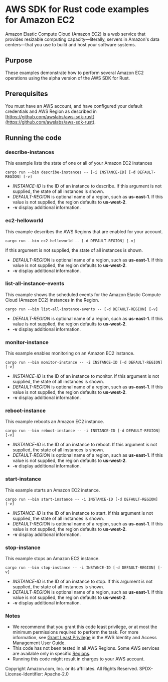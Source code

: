 # AWS SDK for Rust code examples for Amazon EC2

Amazon Elastic Compute Cloud (Amazon EC2) is a web service that provides resizable computing capacity—literally, servers in Amazon's data centers—that you use to build and host your software systems.

## Purpose

These examples demonstrate how to perform several Amazon EC2 operations using the alpha version of the AWS SDK for Rust.

## Prerequisites

You must have an AWS account, and have configured your default credentials and AWS Region as described in [https://github.com/awslabs/aws-sdk-rust](https://github.com/awslabs/aws-sdk-rust).

## Running the code

### describe-instances

This example lists the state of one or all of your Amazon EC2 instances

`cargo run --bin describe-instances -- [-i INSTANCE-ID] [-d DEFAULT-REGION] [-v]`

- _INSTANCE-ID_ is the ID of an instance to describe.
  If this argument is not supplied, the state of all instances is shown.
- _DEFAULT-REGION_ is optional name of a region, such as __us-east-1__.
  If this value is not supplied, the region defaults to __us-west-2__.
- __-v__ display additional information.  

### ec2-helloworld

This example describes the AWS Regions that are enabled for your account.

`cargo run --bin ec2-helloworld -- [-d DEFAULT-REGION] [-v]`

  If this argument is not supplied, the state of all instances is shown.
- _DEFAULT-REGION_ is optional name of a region, such as __us-east-1__.
  If this value is not supplied, the region defaults to __us-west-2__.
- __-v__ display additional information.  

### list-all-instance-events

This example shows the scheduled events for the Amazon Elastic Compute Cloud (Amazon EC2) instances in the Region.

`cargo run --bin list-all-instance-events -- [-d DEFAULT-REGION] [-v]`

- _DEFAULT-REGION_ is optional name of a region, such as __us-east-1__.
  If this value is not supplied, the region defaults to __us-west-2__.
- __-v__ display additional information.  

### monitor-instance

This example enables monitoring on an Amazon EC2 instance.

`cargo run --bin monitor-instance -- -i INSTANCE-ID [-d DEFAULT-REGION] [-v]`

- _INSTANCE-ID_ is the ID of an instance to monitor.
  If this argument is not supplied, the state of all instances is shown.
- _DEFAULT-REGION_ is optional name of a region, such as __us-east-1__.
  If this value is not supplied, the region defaults to __us-west-2__.
- __-v__ display additional information.  

### reboot-instance

This example reboots an Amazon EC2 instance.

`cargo run --bin reboot-instance -- -i INSTANCE-ID [-d DEFAULT-REGION] [-v]`

- _INSTANCE-ID_ is the ID of an instance to reboot.
  If this argument is not supplied, the state of all instances is shown.
- _DEFAULT-REGION_ is optional name of a region, such as __us-east-1__.
  If this value is not supplied, the region defaults to __us-west-2__.
- __-v__ display additional information.  

### start-instance

This example starts an Amazon EC2 instance.

`cargo run --bin start-instance -- -i INSTANCE-ID [-d DEFAULT-REGION] [-v]`

- _INSTANCE-ID_ is the ID of an instance to start.
  If this argument is not supplied, the state of all instances is shown.
- _DEFAULT-REGION_ is optional name of a region, such as __us-east-1__.
  If this value is not supplied, the region defaults to __us-west-2__.
- __-v__ display additional information.  

### stop-instance

This example stops an Amazon EC2 instance.

`cargo run --bin stop-instance -- -i INSTANCE-ID [-d DEFAULT-REGION] [-v]`

- _INSTANCE-ID_ is the ID of an instance to stop.
  If this argument is not supplied, the state of all instances is shown.
- _DEFAULT-REGION_ is optional name of a region, such as __us-east-1__.
  If this value is not supplied, the region defaults to __us-west-2__.
- __-v__ display additional information.  

### Notes

- We recommend that you grant this code least privilege,
  or at most the minimum permissions required to perform the task.
  For more information, see
  [Grant Least Privilege](https://docs.aws.amazon.com/IAM/latest/UserGuide/best-practices.html#grant-least-privilege)
  in the AWS Identity and Access Management User Guide.
- This code has not been tested in all AWS Regions.
  Some AWS services are available only in specific
  [Regions](https://aws.amazon.com/about-aws/global-infrastructure/regional-product-services).
- Running this code might result in charges to your AWS account.

Copyright Amazon.com, Inc. or its affiliates. All Rights Reserved. SPDX-License-Identifier: Apache-2.0
